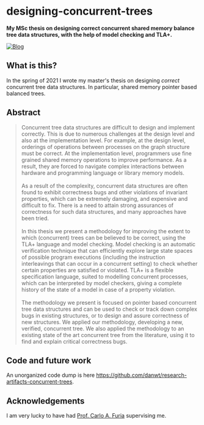 # designing-concurrent-trees

**My MSc thesis on designing correct concurrent shared memory balance tree data structures, with the help of model checking and TLA+.**

[![Blog](https://img.shields.io/badge/-.pdf-informational?style=flat-square&logo=adobe-acrobat-reader&logoColor=white)](https://github.com/danwt/designing-concurrent-trees/raw/main/Tisdall_Daniel_Designing_Concurrent_Trees_MSc_Thesis_Without_AppendixB.pdf)

## What is this?

In the spring of 2021 I wrote my master's thesis on designing _correct_ concurrent tree data structures. In particular, shared memory pointer based balanced trees.

## Abstract

> Concurrent tree data structures are difficult to design and implement correctly. This is due to numerous challenges at the design level and also at the implementation level. For example, at the design level, orderings of operations between processes on the graph structure must be correct. At the implementation level, programmers use fine grained shared memory operations to improve performance. As a result, they are forced to navigate complex interactions between hardware and programming language or library memory models.\
\
> As a result of the complexity, concurrent data structures are often found to exhibit correctness bugs and other violations of invariant properties, which can be extremely damaging, and expensive and difficult to fix. There is a need to attain strong assurances of correctness for such data structures, and many approaches have been tried.\
\
> In this thesis we present a methodology for improving the extent to which (concurrent) trees can be believed to be correct, using the TLA+ language and model checking. Model checking is an automatic verification technique that can efficiently explore large state spaces of possible program executions (including the instruction interleavings that can occur in a concurrent setting) to check whether certain properties are satisfied or violated. TLA+ is a flexible specification language, suited to modelling concurrent processes, which can be interpreted by model checkers, giving a complete history of the state of a model in case of a property violation.\
\
> The methodology we present is focused on pointer based concurrent tree data structures and can be used to check or track down complex bugs in existing structures, or to design and assure correctness of new structures. We applied our methodology, developing a new, verified, concurrent tree. We also applied the methodology to an existing state of the art concurrent tree from the literature, using it to find and explain critical correctness bugs.

## Code and future work

An unorganized code dump is here https://github.com/danwt/research-artifacts-concurrent-trees.

## Acknowledgements

I am very lucky to have had [Prof. Carlo A. Furia](https://bugcounting.net/) supervising me.
